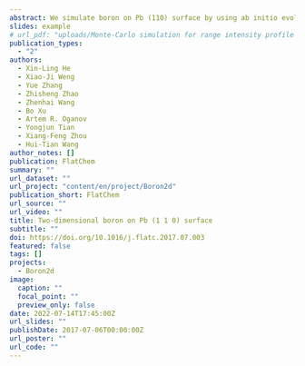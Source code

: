 ```yaml
---
abstract: We simulate boron on Pb (110) surface by using ab initio evolutionary methodology. Interestingly, the two-dimensional (2D) Dirac Pmmn boron can be formed because of good lattice matching. Unexpectedly, by increasing the thickness of 2D boron, a three-bonded graphene-like structure (P21=c boron) was revealed to possess double anisotropic Dirac cones. It is 20 meV/atom lower in energy than the Pmmn structure, indicating the most stable 2D boron with particular Dirac cones. The puckered structure of P21=c boron results in the peculiar Dirac cones, as well as substantial mechanical anisotropy. The calculated Young's modulus is 320 GPa·nm along zigzag direction, which is comparable with graphene.
slides: example
# url_pdf: "uploads/Monte-Carlo simulation for range intensity profile of underwater range gated imaging.pdf"
publication_types:
  - "2"
authors:
  - Xin-Ling He
  - Xiao-Ji Weng
  - Yue Zhang
  - Zhisheng Zhao
  - Zhenhai Wang
  - Bo Xu
  - Artem R. Oganov
  - Yongjun Tian
  - Xiang-Feng Zhou
  - Hui-Tian Wang
author_notes: []
publication: FlatChem
summary: ""
url_dataset: ""
url_project: "content/en/project/Boron2d"
publication_short: FlatChem
url_source: ""
url_video: ""
title: Two-dimensional boron on Pb (1 1 0) surface
subtitle: ""
doi: https://doi.org/10.1016/j.flatc.2017.07.003
featured: false
tags: []
projects:
  - Boron2d
image:
  caption: ""
  focal_point: ""
  preview_only: false
date: 2022-07-14T17:45:00Z
url_slides: ""
publishDate: 2017-07-06T00:00:00Z
url_poster: ""
url_code: ""
---
```

